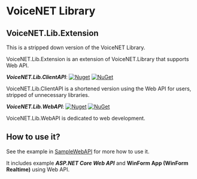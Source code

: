 # VoiceNET Library

## VoiceNET.Lib.Extension

This is a stripped down version of the VoiceNET Library.

VoiceNET.Lib.Extension is an extension of VoiceNET.Library that supports Web API.
 
***VoiceNET.Lib.ClientAPI***:
[![Nuget](https://img.shields.io/nuget/v/VoiceNET.Lib.ClientAPI?label=NuGet&logo=nuget)](https://www.nuget.org/packages/VoiceNET.Lib.ClientAPI/)
[![NuGet](https://img.shields.io/nuget/dt/VoiceNET.Lib.ClientAPI.svg)](https://www.nuget.org/packages/VoiceNET.Lib.ClientAPI)

VoiceNET.Lib.ClientAPI is a shortened version using the Web API for users, stripped of unnecessary libraries.
 
***VoiceNET.Lib.WebAPI***:
[![Nuget](https://img.shields.io/nuget/v/VoiceNET.Lib.WebAPI?label=NuGet&logo=nuget)](https://www.nuget.org/packages/VoiceNET.Lib.WebAPI)
[![NuGet](https://img.shields.io/nuget/dt/VoiceNET.Lib.WebAPI.svg)](https://www.nuget.org/packages/VoiceNET.Lib.WebAPI)


VoiceNET.Lib.WebAPI is dedicated to web development.

## How to use it?

See the example in [SampleWebAPI](https://github.com/nhannt201/VoiceNET.Library/tree/main/SampleWebAPI) for more how to use it.

It includes example ***ASP.NET Core Web API*** and **WinForm App (WinForm Realtime)** using Web API.

